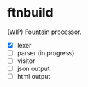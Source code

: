 # ftnbuild

(WIP) [Fountain](https://fountain.io) processor.

- [x] lexer
- [ ] parser (in progress)
- [ ] visitor
- [ ] json output
- [ ] html output
